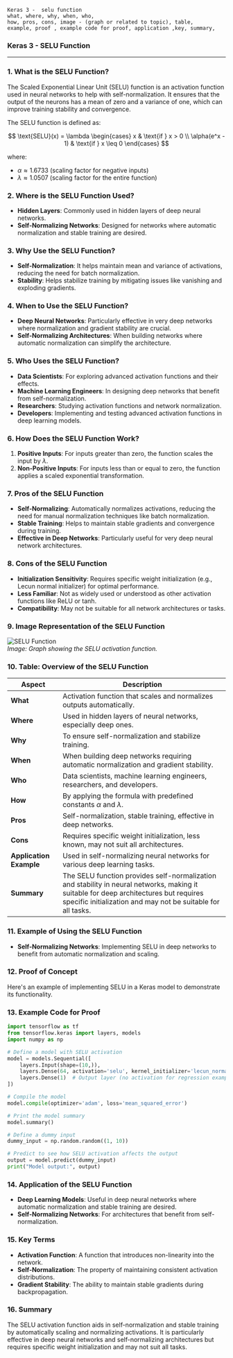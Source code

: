 ```code
Keras 3 -  selu function
what, where, why, when, who, 
how, pros, cons, image - (graph or related to topic), table,
example, proof , example code for proof, application ,key, summary,
```

### **Keras 3 - SELU Function**

---

### **1. What is the SELU Function?**
The Scaled Exponential Linear Unit (SELU) function is an activation function used in neural networks to help with self-normalization. It ensures that the output of the neurons has a mean of zero and a variance of one, which can improve training stability and convergence.

The SELU function is defined as:

$$ \text{SELU}(x) = \lambda \begin{cases} 
                          x & \text{if } x > 0 \\
\alpha(e^x - 1) & \text{if } x \leq 0 
\end{cases} $$

where:
- $\alpha \approx 1.6733$ (scaling factor for negative inputs)
- $\lambda \approx 1.0507$ (scaling factor for the entire function)

### **2. Where is the SELU Function Used?**
- **Hidden Layers**: Commonly used in hidden layers of deep neural networks.
- **Self-Normalizing Networks**: Designed for networks where automatic normalization and stable training are desired.

### **3. Why Use the SELU Function?**
- **Self-Normalization**: It helps maintain mean and variance of activations, reducing the need for batch normalization.
- **Stability**: Helps stabilize training by mitigating issues like vanishing and exploding gradients.

### **4. When to Use the SELU Function?**
- **Deep Neural Networks**: Particularly effective in very deep networks where normalization and gradient stability are crucial.
- **Self-Normalizing Architectures**: When building networks where automatic normalization can simplify the architecture.

### **5. Who Uses the SELU Function?**
- **Data Scientists**: For exploring advanced activation functions and their effects.
- **Machine Learning Engineers**: In designing deep networks that benefit from self-normalization.
- **Researchers**: Studying activation functions and network normalization.
- **Developers**: Implementing and testing advanced activation functions in deep learning models.

### **6. How Does the SELU Function Work?**
1. **Positive Inputs**: For inputs greater than zero, the function scales the input by $\lambda$.
2. **Non-Positive Inputs**: For inputs less than or equal to zero, the function applies a scaled exponential transformation.

### **7. Pros of the SELU Function**
- **Self-Normalizing**: Automatically normalizes activations, reducing the need for manual normalization techniques like batch normalization.
- **Stable Training**: Helps to maintain stable gradients and convergence during training.
- **Effective in Deep Networks**: Particularly useful for very deep neural network architectures.

### **8. Cons of the SELU Function**
- **Initialization Sensitivity**: Requires specific weight initialization (e.g., Lecun normal initializer) for optimal performance.
- **Less Familiar**: Not as widely used or understood as other activation functions like ReLU or tanh.
- **Compatibility**: May not be suitable for all network architectures or tasks.

### **9. Image Representation of the SELU Function**

![SELU Function](https://upload.wikimedia.org/wikipedia/commons/thumb/7/74/Scaled_Exponential_Linear_Unit.svg/1024px-Scaled_Exponential_Linear_Unit.svg.png)  
*Image: Graph showing the SELU activation function.*

### **10. Table: Overview of the SELU Function**

| **Aspect**              | **Description**                                                                 |
|-------------------------|---------------------------------------------------------------------------------|
| **What**                | Activation function that scales and normalizes outputs automatically.            |
| **Where**               | Used in hidden layers of neural networks, especially deep ones.                  |
| **Why**                 | To ensure self-normalization and stabilize training.                             |
| **When**                | When building deep networks requiring automatic normalization and gradient stability. |
| **Who**                 | Data scientists, machine learning engineers, researchers, and developers.        |
| **How**                 | By applying the formula with predefined constants $\alpha$ and $\lambda$. |
| **Pros**                | Self-normalization, stable training, effective in deep networks.                 |
| **Cons**                | Requires specific weight initialization, less known, may not suit all architectures. |
| **Application Example** | Used in self-normalizing neural networks for various deep learning tasks.       |
| **Summary**             | The SELU function provides self-normalization and stability in neural networks, making it suitable for deep architectures but requires specific initialization and may not be suitable for all tasks. |

### **11. Example of Using the SELU Function**
- **Self-Normalizing Networks**: Implementing SELU in deep networks to benefit from automatic normalization and scaling.

### **12. Proof of Concept**
Here's an example of implementing SELU in a Keras model to demonstrate its functionality.

### **13. Example Code for Proof**

```python
import tensorflow as tf
from tensorflow.keras import layers, models
import numpy as np

# Define a model with SELU activation
model = models.Sequential([
    layers.Input(shape=(10,)),
    layers.Dense(64, activation='selu', kernel_initializer='lecun_normal'),  # SELU function with Lecun normal initializer
    layers.Dense(1)  # Output layer (no activation for regression example)
])

# Compile the model
model.compile(optimizer='adam', loss='mean_squared_error')

# Print the model summary
model.summary()

# Define a dummy input
dummy_input = np.random.random((1, 10))

# Predict to see how SELU activation affects the output
output = model.predict(dummy_input)
print("Model output:", output)
```

### **14. Application of the SELU Function**
- **Deep Learning Models**: Useful in deep neural networks where automatic normalization and stable training are desired.
- **Self-Normalizing Networks**: For architectures that benefit from self-normalization.

### **15. Key Terms**
- **Activation Function**: A function that introduces non-linearity into the network.
- **Self-Normalization**: The property of maintaining consistent activation distributions.
- **Gradient Stability**: The ability to maintain stable gradients during backpropagation.

### **16. Summary**
The SELU activation function aids in self-normalization and stable training by automatically scaling and normalizing activations. It is particularly effective in deep neural networks and self-normalizing architectures but requires specific weight initialization and may not suit all tasks.